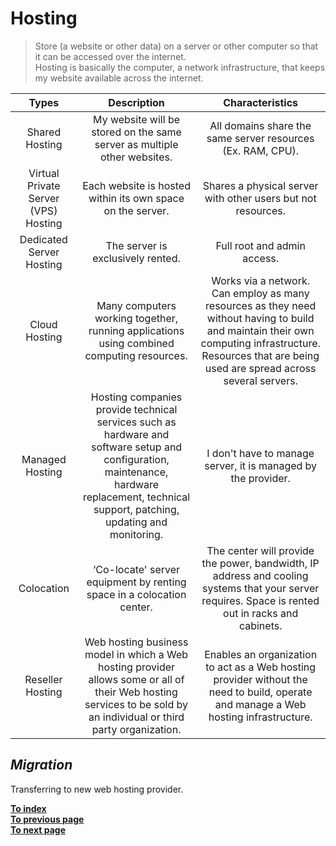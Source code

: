 # **Hosting**
> Store (a website or other data) on a server or other computer so that it can be accessed over the internet.  
> Hosting is basically the computer, a network infrastructure, that keeps my website available across the internet.  
  
| Types | Description | Characteristics |
| :---: | :---: | :---: |
| Shared Hosting | My website will be stored on the same server as multiple other websites. | All domains share the same server resources (Ex. RAM, CPU). |
| Virtual Private Server (VPS) Hosting | Each website is hosted within its own space on the server. | Shares a physical server with other users but not resources. |
| Dedicated Server Hosting | The server is exclusively rented. | Full root and admin access. |
| Cloud Hosting | Many computers working together, running applications using combined computing resources. | Works via a network. Can employ as many resources as they need without having to build and maintain their own computing infrastructure. Resources that are being used are spread across several servers. |
| Managed Hosting | Hosting companies provide technical services such as hardware and software setup and configuration, maintenance, hardware replacement, technical support, patching, updating and monitoring. | I don't have to manage server, it is managed by the provider. |
| Colocation | ‘Co-locate' server equipment by renting space in a colocation center. | The center will provide the power, bandwidth, IP address and cooling systems that your server requires. Space is rented out in racks and cabinets. |
| Reseller Hosting | Web hosting business model in which a Web hosting provider allows some or all of their Web hosting services to be sold by an individual or third party organization. | Enables an organization to act as a Web hosting provider without the need to build, operate and manage a Web hosting infrastructure. |
## *Migration* 
Transferring to new web hosting provider.

[**To index**](../ComputerNetwork.md)  
[**To previous page**](../ComputerNetwork.md)  
[**To next page**](IPaddress.md)  